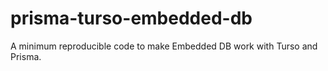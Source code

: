 # prisma-turso-embedded-db
A minimum reproducible code to make Embedded DB work with Turso and Prisma.
